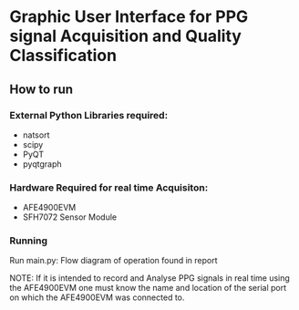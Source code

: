 # Graphic User Interface for PPG signal Acquisition and Quality Classification

## How to run

### External Python Libraries required:

* natsort
* scipy
* PyQT
* pyqtgraph

### Hardware Required for real time Acquisiton:

* AFE4900EVM
* SFH7072 Sensor Module

### Running

Run main.py: Flow diagram of operation found in report

NOTE: If it is intended to record and Analyse PPG signals in real time using the
AFE4900EVM one must know the name and location of the serial port on which the
AFE4900EVM was connected to.

